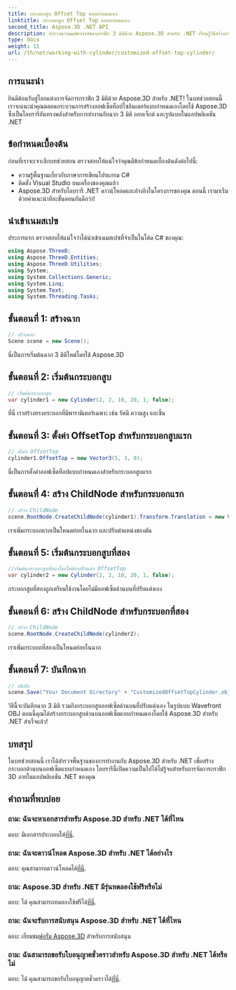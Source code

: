 ```yaml
---
title: กระบอกสูบ Offset Top แบบกำหนดเอง
linktitle: กระบอกสูบ Offset Top แบบกำหนดเอง
second_title: Aspose.3D .NET API
description: สำรวจความมหัศจรรย์ของกราฟิก 3 มิติด้วย Aspose.3D สำหรับ .NET เรียนรู้วิธีสร้างกระบอกสูบออฟเซ็ตด้านบนแบบกำหนดเองได้อย่างง่ายดาย ยกระดับประสบการณ์การเขียนโค้ดของคุณตอนนี้!
type: docs
weight: 11
url: /th/net/working-with-cylinder/customized-offset-top-cylinder/
---
```

## การแนะนำ
ยินดีต้อนรับสู่โลกแห่งการจัดการกราฟิก 3 มิติด้วย Aspose.3D สำหรับ .NET! ในบทช่วยสอนนี้ เราจะแนะนำคุณตลอดกระบวนการสร้างออฟเซ็ตท็อปไซลินเดอร์แบบกำหนดเองโดยใช้ Aspose.3D ซึ่งเป็นไลบรารีอันทรงพลังสำหรับการทำงานกับฉาก 3 มิติ ออบเจ็กต์ และรูปแบบในแอปพลิเคชัน .NET
## ข้อกำหนดเบื้องต้น
ก่อนที่เราจะเจาะลึกบทช่วยสอน ตรวจสอบให้แน่ใจว่าคุณมีข้อกำหนดเบื้องต้นดังต่อไปนี้:
- ความรู้พื้นฐานเกี่ยวกับภาษาการเขียนโปรแกรม C#
- ติดตั้ง Visual Studio บนเครื่องของคุณแล้ว
- Aspose.3D สำหรับไลบรารี .NET ดาวน์โหลดและอ้างอิงในโครงการของคุณ
ตอนนี้ เรามาเริ่มด้วยคำแนะนำทีละขั้นตอนกันดีกว่า!
## นำเข้าเนมสเปซ
ประการแรก ตรวจสอบให้แน่ใจว่าได้นำเข้าเนมสเปซที่จำเป็นในโค้ด C# ของคุณ:
```csharp
using Aspose.ThreeD;
using Aspose.ThreeD.Entities;
using Aspose.ThreeD.Utilities;
using System;
using System.Collections.Generic;
using System.Linq;
using System.Text;
using System.Threading.Tasks;
```
## ขั้นตอนที่ 1: สร้างฉาก
```csharp
// สร้างฉาก
Scene scene = new Scene();
```
นี่เป็นการเริ่มต้นฉาก 3 มิติใหม่โดยใช้ Aspose.3D
## ขั้นตอนที่ 2: เริ่มต้นกระบอกสูบ
```csharp
// เริ่มต้นกระบอกสูบ
var cylinder1 = new Cylinder(2, 2, 10, 20, 1, false);
```
ที่นี่ เราสร้างทรงกระบอกที่มีพารามิเตอร์เฉพาะ เช่น รัศมี ความสูง และชิ้น
## ขั้นตอนที่ 3: ตั้งค่า OffsetTop สำหรับกระบอกสูบแรก
```csharp
// ตั้งค่า OffsetTop
cylinder1.OffsetTop = new Vector3(5, 3, 0);
```
นี่เป็นการตั้งค่าออฟเซ็ตท็อปแบบกำหนดเองสำหรับกระบอกสูบแรก
## ขั้นตอนที่ 4: สร้าง ChildNode สำหรับกระบอกแรก
```csharp
// สร้าง ChildNode
scene.RootNode.CreateChildNode(cylinder1).Transform.Translation = new Vector3(10, 0, 0);
```
เราเพิ่มกระบอกแรกเป็นโหนดย่อยในฉาก และปรับตำแหน่งของมัน
## ขั้นตอนที่ 5: เริ่มต้นกระบอกสูบที่สอง
```csharp
//เริ่มต้นกระบอกสูบที่สองโดยไม่ต้องปรับแต่ง OffsetTop
var cylinder2 = new Cylinder(2, 2, 10, 20, 1, false);
```
กระบอกสูบที่สองถูกเตรียมใช้งานโดยไม่มีออฟเซ็ตด้านบนที่ปรับแต่งเอง
## ขั้นตอนที่ 6: สร้าง ChildNode สำหรับกระบอกที่สอง
```csharp
// สร้าง ChildNode
scene.RootNode.CreateChildNode(cylinder2);
```
เราเพิ่มกระบอกที่สองเป็นโหนดย่อยในฉาก
## ขั้นตอนที่ 7: บันทึกฉาก
```csharp
// บันทึก
scene.Save("Your Document Directory" + "CustomizedOffsetTopCylinder.obj", FileFormat.WavefrontOBJ);
```
วิธีนี้จะบันทึกฉาก 3 มิติ รวมถึงกระบอกสูบออฟเซ็ตด้านบนที่ปรับแต่งเอง ในรูปแบบ Wavefront OBJ
ตอนนี้คุณได้สร้างกระบอกสูบด้านบนออฟเซ็ตแบบกำหนดเองโดยใช้ Aspose.3D สำหรับ .NET สำเร็จแล้ว!
## บทสรุป
ในบทช่วยสอนนี้ เราได้สำรวจพื้นฐานของการทำงานกับ Aspose.3D สำหรับ .NET เพื่อสร้างกระบอกด้านบนออฟเซ็ตแบบกำหนดเอง ไลบรารีนี้เปิดความเป็นไปได้ไม่รู้จบสำหรับการจัดการกราฟิก 3D ภายในแอปพลิเคชัน .NET ของคุณ
## คำถามที่พบบ่อย
### ถาม: ฉันจะหาเอกสารสำหรับ Aspose.3D สำหรับ .NET ได้ที่ไหน
 ตอบ: มีเอกสารประกอบให้[ที่นี่](https://reference.aspose.com/3d/net/).
### ถาม: ฉันจะดาวน์โหลด Aspose.3D สำหรับ .NET ได้อย่างไร
 ตอบ: คุณสามารถดาวน์โหลดได้[ที่นี่](https://releases.aspose.com/3d/net/).
### ถาม: Aspose.3D สำหรับ .NET มีรุ่นทดลองใช้ฟรีหรือไม่
 ตอบ: ได้ คุณสามารถทดลองใช้ฟรีได้[ที่นี่](https://releases.aspose.com/).
### ถาม: ฉันจะรับการสนับสนุน Aspose.3D สำหรับ .NET ได้ที่ไหน
 ตอบ: เยี่ยมชม[ฟอรั่ม Aspose.3D](https://forum.aspose.com/c/3d/18) สำหรับการสนับสนุน
### ถาม: ฉันสามารถขอรับใบอนุญาตชั่วคราวสำหรับ Aspose.3D สำหรับ .NET ได้หรือไม่
 ตอบ: ได้ คุณสามารถขอรับใบอนุญาตชั่วคราวได้[ที่นี่](https://purchase.aspose.com/temporary-license/).